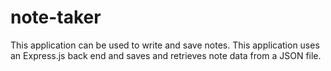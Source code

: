 # note-taker
This application can be used to write and save notes. This application uses an Express.js back end and saves and retrieves note data from a JSON file.
